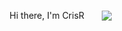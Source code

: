 <div id="header" align="center" style="display: grid; align-items: center; grid-template-columns: 1fr 1fr 1fr; column-gap: 5px;">
  <p>Hi there, I'm CrisR</p>
  <img src="https://media.giphy.com/media/irVmlMu1zlgyBYGyxO/giphy.gif"/>
  
</div>
<!--
**CrisRaptor/CrisRaptor** is a ✨ _special_ ✨ repository because its `README.md` (this file) appears on your GitHub profile.

Here are some ideas to get you started:

- 🔭 I’m currently working on ...
- 🌱 I’m currently learning ...
- 👯 I’m looking to collaborate on ...
- 🤔 I’m looking for help with ...
- 💬 Ask me about ...
- 📫 How to reach me: ...
- 😄 Pronouns: ...
- ⚡ Fun fact: ...
-->
